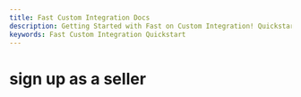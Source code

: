 ```yaml
---
title: Fast Custom Integration Docs
description: Getting Started with Fast on Custom Integration! Quickstart
keywords: Fast Custom Integration Quickstart
---
```


# sign up as a seller
